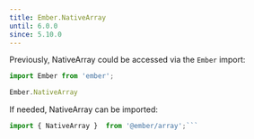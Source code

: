 ```yaml
---
title: Ember.NativeArray
until: 6.0.0
since: 5.10.0
---
```



Previously, NativeArray could be accessed via the `Ember` import:
```js
import Ember from 'ember';

Ember.NativeArray
```

 If needed, NativeArray can be imported:
```js
import { NativeArray }  from '@ember/array';```
